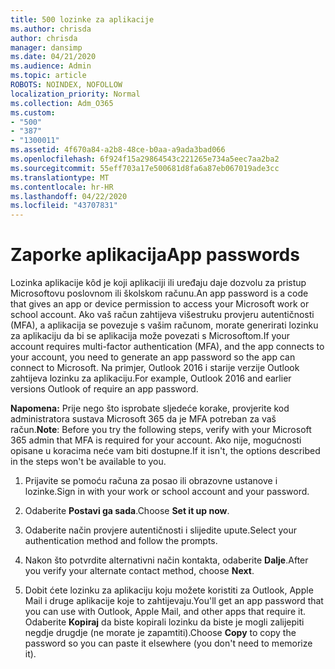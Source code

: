 ```yaml
---
title: 500 lozinke za aplikacije
ms.author: chrisda
author: chrisda
manager: dansimp
ms.date: 04/21/2020
ms.audience: Admin
ms.topic: article
ROBOTS: NOINDEX, NOFOLLOW
localization_priority: Normal
ms.collection: Adm_O365
ms.custom:
- "500"
- "387"
- "1300011"
ms.assetid: 4f670a84-a2b8-48ce-b0aa-a9ada3bad066
ms.openlocfilehash: 6f924f15a29864543c221265e734a5eec7aa2ba2
ms.sourcegitcommit: 55eff703a17e500681d8fa6a87eb067019ade3cc
ms.translationtype: MT
ms.contentlocale: hr-HR
ms.lasthandoff: 04/22/2020
ms.locfileid: "43707831"
---
```

# <a name="app-passwords"></a><span data-ttu-id="72728-102">Zaporke aplikacija</span><span class="sxs-lookup"><span data-stu-id="72728-102">App passwords</span></span>

<span data-ttu-id="72728-103">Lozinka aplikacije kôd je koji aplikaciji ili uređaju daje dozvolu za pristup Microsoftovu poslovnom ili školskom računu.</span><span class="sxs-lookup"><span data-stu-id="72728-103">An app password is a code that gives an app or device permission to access your Microsoft work or school account.</span></span> <span data-ttu-id="72728-104">Ako vaš račun zahtijeva višestruku provjeru autentičnosti (MFA), a aplikacija se povezuje s vašim računom, morate generirati lozinku za aplikaciju da bi se aplikacija može povezati s Microsoftom.</span><span class="sxs-lookup"><span data-stu-id="72728-104">If your account requires multi-factor authentication (MFA), and the app connects to your account, you need to generate an app password so the app can connect to Microsoft.</span></span> <span data-ttu-id="72728-105">Na primjer, Outlook 2016 i starije verzije Outlook zahtijeva lozinku za aplikaciju.</span><span class="sxs-lookup"><span data-stu-id="72728-105">For example, Outlook 2016 and earlier versions Outlook of require an app password.</span></span>

 <span data-ttu-id="72728-106">**Napomena:** Prije nego što isprobate sljedeće korake, provjerite kod administratora sustava Microsoft 365 da je MFA potreban za vaš račun.</span><span class="sxs-lookup"><span data-stu-id="72728-106">**Note**: Before you try the following steps, verify with your Microsoft 365 admin that MFA is required for your account.</span></span> <span data-ttu-id="72728-107">Ako nije, mogućnosti opisane u koracima neće vam biti dostupne.</span><span class="sxs-lookup"><span data-stu-id="72728-107">If it isn't, the options described in the steps won't be available to you.</span></span>

1. <span data-ttu-id="72728-108">Prijavite se pomoću računa za posao ili obrazovne ustanove i lozinke.</span><span class="sxs-lookup"><span data-stu-id="72728-108">Sign in with your work or school account and your password.</span></span>

2. <span data-ttu-id="72728-109">Odaberite **Postavi ga sada**.</span><span class="sxs-lookup"><span data-stu-id="72728-109">Choose **Set it up now**.</span></span>

3. <span data-ttu-id="72728-110">Odaberite način provjere autentičnosti i slijedite upute.</span><span class="sxs-lookup"><span data-stu-id="72728-110">Select your authentication method and follow the prompts.</span></span>

4. <span data-ttu-id="72728-111">Nakon što potvrdite alternativni način kontakta, odaberite **Dalje**.</span><span class="sxs-lookup"><span data-stu-id="72728-111">After you verify your alternate contact method, choose **Next**.</span></span>

5. <span data-ttu-id="72728-112">Dobit ćete lozinku za aplikaciju koju možete koristiti za Outlook, Apple Mail i druge aplikacije koje to zahtijevaju.</span><span class="sxs-lookup"><span data-stu-id="72728-112">You'll get an app password that you can use with Outlook, Apple Mail, and other apps that require it.</span></span> <span data-ttu-id="72728-113">Odaberite **Kopiraj** da biste kopirali lozinku da biste je mogli zalijepiti negdje drugdje (ne morate je zapamtiti).</span><span class="sxs-lookup"><span data-stu-id="72728-113">Choose **Copy** to copy the password so you can paste it elsewhere (you don't need to memorize it).</span></span>
